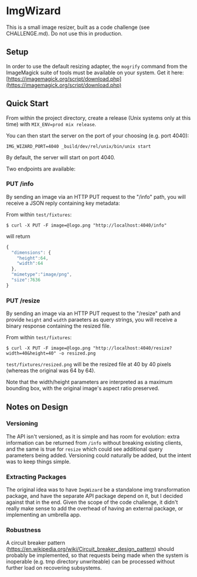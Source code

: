 # ImgWizard

This is a small image resizer, built as a code challenge (see CHALLENGE.md). Do not use this in production.

## Setup

In order to use the default resizing adapter, the `mogrify` command from the ImageMagick
suite of tools must be available on your system. Get it here: [https://imagemagick.org/script/download.php](https://imagemagick.org/script/download.php)

## Quick Start

From within the project directory, create a release (Unix systems only at this time) with `MIX_ENV=prod mix release`.

You can then start the server on the port of your choosing (e.g. port 4040):

```
IMG_WIZARD_PORT=4040 _build/dev/rel/unix/bin/unix start
```

By default, the server will start on port 4040.

Two endpoints are available:

### PUT /info

By sending an image via an HTTP PUT request to the "/info" path, you will receive a JSON reply containing key metadata:

From within `test/fixtures`:

```
$ curl -X PUT -F image=@logo.png "http://localhost:4040/info"
```

will return

```javascript
{
  "dimensions": {
    "height":64,
    "width":64
  },
  "mimetype":"image/png",
  "size":7636
}
```

### PUT /resize

By sending an image via an HTTP PUT request to the "/resize" path and provide `height` and `width` paraeters
as query strings, you will receive a binary response containing the resized file.

From within `test/fixtures`:

```
$ curl -X PUT -F image=@logo.png "http://localhost:4040/resize?width=40&height=40" -o resized.png
```

`test/fixtures/resized.png` will be the resized file at 40 by 40 pixels (whereas the original was 64 by 64).

Note that the width/height parameters are interpreted as a maximum bounding box, with the original image's
aspect ratio preserved.

## Notes on Design

### Versioning

The API isn't versioned, as it is simple and has room for evolution: extra information can be returned from `/info`
without breaking existing clients, and the same is true for `resize` which could see additional query parameters
being added. Versioning could naturally be added, but the intent was to keep things simple.

### Extracting Packages

The original idea was to have `ImgWizard` be a standalone img transformation package, and have the separate API
package depend on it, but I decided against that in the end. Given the scope of the code challenge, it didn't
really make sense to add the overhead of having an external package, or implementing an umbrella app.

### Robustness

A circuit breaker pattern (https://en.wikipedia.org/wiki/Circuit_breaker_design_pattern) should probably be implemented,
so that requests being made when the system is inoperable (e.g. tmp directory unwriteable) can be processed without
further load on recovering subsystems.
